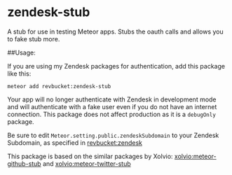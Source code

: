 # zendesk-stub
A stub for use in testing Meteor apps. Stubs the oauth calls and allows you to fake stub more.

##Usage:

If you are using my Zendesk packages for authentication, add this package like this:

`meteor add revbucket:zendesk-stub`

Your app will no longer authenticate with Zendesk in development mode and will authenticate with
a fake user even if you do not have an internet connection. This package does not affect production
as it is a `debugOnly` package.

Be sure to edit `Meteor.setting.public.zendeskSubdomain` to your Zendesk Subdomain, as specified in
[revbucket:zendesk](https://github.com/revbucket/zendesk)

This package is based on the similar packages by Xolvio:
[xolvio:meteor-github-stub](https://github.com/xolvio/meteor-github-stub) and
[xolvio:meteor-twitter-stub](https://github.com/xolvio/meteor-twitter-stub)

